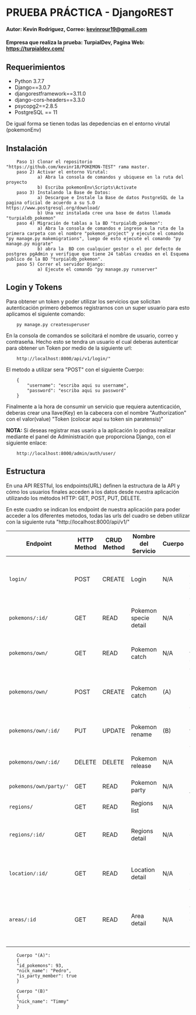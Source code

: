# PRUEBA PRÁCTICA - DjangoREST
#### Autor: Kevin Rodriguez, Correo: kevinrour19@gmail.com 
#### Empresa que realiza la prueba: TurpialDev, Pagina Web: https://turpialdev.com/

## Requerimientos
- Python 3.7.7
- Django==3.0.7
- djangorestframework==3.11.0
- django-cors-headers==3.3.0
- psycopg2==2.8.5
- PostgreSQL == 11

De igual forma se tienen todas las depedencias en el entorno virutal (pokemonEnv)

## Instalación
```
	Paso 1) Clonar el repositorio "https://github.com/kevinr18/POKEMON-TEST" rama master.
	paso 2) Activar el entorno Virutal: 
			a) Abra la consola de comandos y ubiquese en la ruta del proyecto
			b) Escriba pokemonEnv\Scripts\Activate
	paso 3) Instalando la Base de Datos:
			a) Descargue e Instale la Base de datos PostgreSQL de la pagina oficial de acuerdo a su S.O https://www.postgresql.org/download/
			b) Una vez instalada cree una base de datos llamada "turpialdb_pokemon"
	paso 4) Migración de tablas a la BD "turpialdb_pokemon":
			a) Abra la consola de comandos e ingrese a la ruta de la primera carpeta con el nombre "pokemon_project" y ejecute el comando "py manage.py makemigrations", luego de esto ejecute el comando "py manage.py migrate"
			b) abra la  BD con cualquier gestor o el por defecto de postgres pgAdmin y verifique que tiene 24 tablas creadas en el Esquema publico de la BD "turpialdb_pokemon".
	paso 5) Correr el servidor Django:
			a) Ejecute el comando "py manage.py runserver"
```
## Login y Tokens
Para obtener un token y poder utilizar los servicios que solicitan autenticación primero debemos registrarnos con un super usuario para esto aplicamos el siguiente comando:
```
	py manage.py createsuperuser
```
En la consola de comandos se solicitará el nombre de usuario, correo y contraseña. Hecho esto se tendra un usuario el cual deberas autenticar para obtener un Token por medio de la siguiente url:
```
	http://localhost:8000/api/v1/login/"
```
El metodo a utilizar sera "POST" con el siguiente Cuerpo:
```
	{
		"username": "escriba aqui su username",
		"password": "escriba aqui su password"
	}
```
Finalmente a la hora de consumir un servicio que requiera autenticación, deberas crear una llave(Key) en la cabecera con el nombre "Authorization" con el valor(value) "Token (colocar aquí su token sin paratensís)"

**NOTA:**
Si deseas registrar mas usario a la aplicación lo podras realizar mediante el panel de Administración que proporciona Django, con el siguiente enlace:
```
	http://localhost:8000/admin/auth/user/
```

## Estructura
En una API RESTful, los endpoints(URL) definen la estructura de la API y cómo los usuarios finales acceden a los datos desde nuestra aplicación utilizando los métodos HTTP: GET, POST, PUT, DELETE.

En este cuadro se indican los endpoint de nuestra aplicación para poder acceder a los diferentes metodos, todas las urls del cuadro se deben utilizar con la siguiente ruta "http://localhost:8000/api/v1/"

Endpoint |HTTP Method | CRUD Method | Nombre del Servicio| Cuerpo | Resultado
-- | -- |-- |-- | -- | --
`login/` | POST | CREATE |Login | N/A | Ingresar con un usuario creado y obtener el Token de acceso
`pokemons/:id/` | GET | READ | Pokemon specie detail | N/A | Obtener los detalles de un pokemon en especifico. 
`pokemons/own/` | GET | READ | Pokemon catch | N/A | Obtener los pokemons en tu party (debe estar autenticado)
`pokemons/own/` | POST | CREATE | Pokemon catch | (A) | Guardar un pokemon en tu "Storage" (debe estar autenticado)
`pokemons/own/:id/` | PUT | UPDATE |Pokemon rename | (B) | Cambia el "nickname" a tu pokemon (debe estar autenticado)
`pokemons/own/:id/` | DELETE | DELETE | Pokemon release | N/A | Eliminar un pokemon de tu "Storage"
`pokemons/own/party/'` | GET | READ | Pokemon party | N/A | Obtener los pokemons en tu "Party"
`regions/` | GET | READ | Regions list | N/A | Obtener todas las Regiones
`regions/:id/` | GET | READ | Regions detail | N/A | Obtener una Region en especifica con sus detalles de ubicación
`location/:id/` | GET | READ | Location detail | N/A | Obtener una Ubicacion en especifica con sus detalles de area
`areas/:id` | GET | READ | Area detail | N/A | Obtener una Area y los detalles de las especies Pokemon pertenecientes a dicha Area

```
	Cuerpo "(A)": 
	{
	"id_pokemons": 93,
	"nick_name": "Pedro",
	"is_party_member": true
	}
```
```
	Cuerpo "(B)"
	{
	"nick_name": "Timmy"
	}
```


